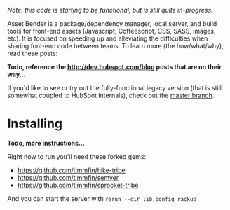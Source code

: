 _Note: this code is starting to be functional, but is still quite in-progress._

Asset Bender is a package/dependency manager, local server, and build tools for front-end assets (Javascript, Coffeescript, CSS, SASS, images, etc). It is focused on speeding up and alleviating the difficulties when sharing font-end code between teams. To learn more (the how/what/why), read these posts:

  __Todo, reference the http://dev.hubspot.com/blog posts that are on their way...__

If you'd like to see or try out the fully-functional legacy version (that is still somewhat coupled to HubSpot internals), check out the [master branch](https://github.com/HubSpot/asset_bender/tree/master).


# Installing

__Todo, more instructions...__

Right now to run you'll need these forked gems:
 
 - https://github.com/timmfin/hike-tribe
 - https://github.com/timmfin/semver
 - https://github.com/timmfin/sprocket-tribe

And you can start the server with `rerun --dir lib,config rackup`
